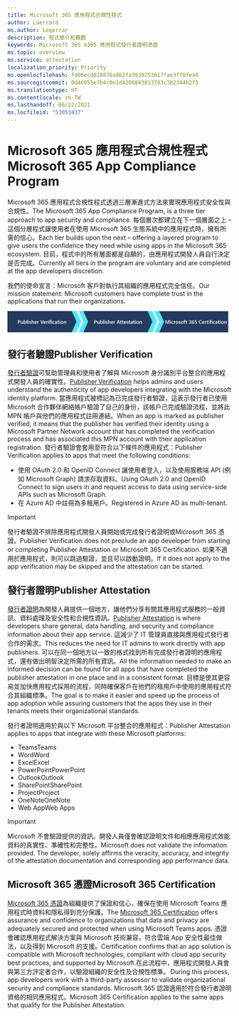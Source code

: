 ```yaml
---
title: Microsoft 365 應用程式合規性程式
author: LGerrard
ms.author: Legerrar
description: 程式簡介和概觀
keywords: Microsoft 365 m365 應用程式發行者證明憑證
ms.topic: overview
ms.service: attestation
localization_priority: Priority
ms.openlocfilehash: fd06ecd028876a862fa3938253817fae3ff0fea0
ms.sourcegitcommit: 0d46955e7b4c0e1d4208843813793c382344b2f5
ms.translationtype: HT
ms.contentlocale: zh-TW
ms.lasthandoff: 06/22/2021
ms.locfileid: "53053437"
---
```

# <a name="microsoft-365-app-compliance-program"></a><span data-ttu-id="fcf0d-104">Microsoft 365 應用程式合規性程式</span><span class="sxs-lookup"><span data-stu-id="fcf0d-104">Microsoft 365 App Compliance Program</span></span>

<span data-ttu-id="fcf0d-105">Microsoft 365 應用程式合規性程式透過三層漸進式方法來實現應用程式安全性與合規性。</span><span class="sxs-lookup"><span data-stu-id="fcf0d-105">The Microsoft 365 App Compliance Program, is a three tier approach to app security and compliance.</span></span> <span data-ttu-id="fcf0d-106">每個層次都建立在下一個層面之上 – 這個分層程式讓使用者在使用 Microsoft 365 生態系統中的應用程式時，擁有所需的信心。</span><span class="sxs-lookup"><span data-stu-id="fcf0d-106">Each tier builds upon the next – offering a layered program to give users the confidence they need while using apps in the Microsoft 365 ecosystem.</span></span> <span data-ttu-id="fcf0d-107">目前，程式中的所有層面都是自願的，由應用程式開發人員自行決定是否完成。</span><span class="sxs-lookup"><span data-stu-id="fcf0d-107">Currently all tiers in the program are voluntary and are completed at the app developers discretion.</span></span> 

<span data-ttu-id="fcf0d-108">我們的使命宣言：Microsoft 客戶對執行其組織的應用程式完全信任。</span><span class="sxs-lookup"><span data-stu-id="fcf0d-108">Our mission statement: Microsoft customers have complete trust in the applications that run their organizations.</span></span>

  ![三層漸進式方法來實現應用程式合規性](media/Microsoft-App-Compliance-Overview.png) 

## <a name="publisher-verification"></a><span data-ttu-id="fcf0d-110">發行者驗證</span><span class="sxs-lookup"><span data-stu-id="fcf0d-110">Publisher Verification</span></span>

<span data-ttu-id="fcf0d-111">[發行者驗證](https://docs.microsoft.com/azure/active-directory/develop/publisher-verification-overview)可幫助管理員和使用者了解與 Microsoft 身分識別平台整合的應用程式開發人員的確實性。</span><span class="sxs-lookup"><span data-stu-id="fcf0d-111">[Publisher Verification](https://docs.microsoft.com/azure/active-directory/develop/publisher-verification-overview) helps admins and users understand the authenticity of app developers integrating with the Microsoft identity platform.</span></span> <span data-ttu-id="fcf0d-112">當應用程式被標記為已完成發行者驗證，這表示發行者已使用Microsoft 合作夥伴網絡帳戶驗證了自己的身份，該帳戶已完成驗證流程，並將此 MPN 帳戶與他們的應用程式註冊連結。</span><span class="sxs-lookup"><span data-stu-id="fcf0d-112">When an app is marked as publisher verified, it means that the publisher has verified their identity using a Microsoft Partner Network account that has completed the verification process and has associated this MPN account with their application registration.</span></span>
<span data-ttu-id="fcf0d-113">發行者驗證會套用至符合以下條件的應用程式：</span><span class="sxs-lookup"><span data-stu-id="fcf0d-113">Publisher Verification applies to apps that meet the following conditions:</span></span>  
- <span data-ttu-id="fcf0d-114">使用 OAuth 2.0 和 OpenID Connect 讓使用者登入，以及使用服務端 API (例如 Microsoft Graph) 請求存取資料。</span><span class="sxs-lookup"><span data-stu-id="fcf0d-114">Using OAuth 2.0 and OpenID Connect to sign users in and request access to data using service-side APIs such as Microsoft Graph.</span></span> 
- <span data-ttu-id="fcf0d-115">在 Azure AD 中註冊為多租用戶。</span><span class="sxs-lookup"><span data-stu-id="fcf0d-115">Registered in Azure AD as multi-tenant.</span></span>  

> [!IMPORTANT]
> <span data-ttu-id="fcf0d-116">發行者驗證不排除應用程式開發人員開始或完成發行者證明或Microsoft 365 憑證。</span><span class="sxs-lookup"><span data-stu-id="fcf0d-116">Publisher Verification does not preclude an app developer from starting or completing Publisher Attestation or Microsoft 365 Certification.</span></span> <span data-ttu-id="fcf0d-117">如果不適用於應用程式，則可以跳過驗證，並且可以啟動證明。</span><span class="sxs-lookup"><span data-stu-id="fcf0d-117">If it does not apply to the app verification may be skipped and the attestation can be started.</span></span>

## <a name="publisher-attestation"></a><span data-ttu-id="fcf0d-118">發行者證明</span><span class="sxs-lookup"><span data-stu-id="fcf0d-118">Publisher Attestation</span></span>

<span data-ttu-id="fcf0d-119">[發行者證明](https://docs.microsoft.com/microsoft-365-app-certification/docs/enterprise-app-attestation-guide)為開發人員提供一個地方，讓他們分享有關其應用程式服務的一般資訊、資料處理及安全性和合規性資訊。</span><span class="sxs-lookup"><span data-stu-id="fcf0d-119">[Publisher Attestation](https://docs.microsoft.com/microsoft-365-app-certification/docs/enterprise-app-attestation-guide) is where developers share general, data handling, and security and compliance information about their app service.</span></span> <span data-ttu-id="fcf0d-120">這減少了 IT 管理員直接與應用程式發行者合作的需求。</span><span class="sxs-lookup"><span data-stu-id="fcf0d-120">This reduces the need for IT admins to work directly with app publishers.</span></span> <span data-ttu-id="fcf0d-121">可以在同一個地方以一致的格式找到所有完成發行者證明的應用程式，還有做出明智決定所需的所有資訊。</span><span class="sxs-lookup"><span data-stu-id="fcf0d-121">All the information needed to make an informed decision can be found for all apps that have completed the publisher attestation in one place and in a consistent format.</span></span> <span data-ttu-id="fcf0d-122">目標是使其更容易並加快應用程式採用的流程，同時確保客戶在他們的租用戶中使用的應用程式符合其組織標準。</span><span class="sxs-lookup"><span data-stu-id="fcf0d-122">The goal is to make it easier and speed up the process of app adoption while assuring customers that the apps they use in their tenants meets their organizational standards.</span></span>

<span data-ttu-id="fcf0d-123">發行者證明適用於與以下 Microsoft 平台整合的應用程式：</span><span class="sxs-lookup"><span data-stu-id="fcf0d-123">Publisher Attestation applies to apps that integrate with these Microsoft platforms:</span></span>
-   <span data-ttu-id="fcf0d-124">Teams</span><span class="sxs-lookup"><span data-stu-id="fcf0d-124">Teams</span></span>
-   <span data-ttu-id="fcf0d-125">Word</span><span class="sxs-lookup"><span data-stu-id="fcf0d-125">Word</span></span>
-   <span data-ttu-id="fcf0d-126">Excel</span><span class="sxs-lookup"><span data-stu-id="fcf0d-126">Excel</span></span>
-   <span data-ttu-id="fcf0d-127">PowerPoint</span><span class="sxs-lookup"><span data-stu-id="fcf0d-127">PowerPoint</span></span> 
-   <span data-ttu-id="fcf0d-128">Outlook</span><span class="sxs-lookup"><span data-stu-id="fcf0d-128">Outlook</span></span>
- <span data-ttu-id="fcf0d-129">SharePoint</span><span class="sxs-lookup"><span data-stu-id="fcf0d-129">SharePoint</span></span>
- <span data-ttu-id="fcf0d-130">Project</span><span class="sxs-lookup"><span data-stu-id="fcf0d-130">Project</span></span>
- <span data-ttu-id="fcf0d-131">OneNote</span><span class="sxs-lookup"><span data-stu-id="fcf0d-131">OneNote</span></span>
- <span data-ttu-id="fcf0d-132">Web App</span><span class="sxs-lookup"><span data-stu-id="fcf0d-132">Web Apps</span></span>

> [!IMPORTANT]
> <span data-ttu-id="fcf0d-p105">Microsoft 不會驗證提供的資訊。開發人員僅會確認證明文件和相應應用程式效能資料的真實性、準確性和完整性。</span><span class="sxs-lookup"><span data-stu-id="fcf0d-p105">Microsoft does not validate the information provided. The developer, solely affirms the veracity, accuracy, and integrity of the attestation documentation and corresponding app performance data.</span></span> 

## <a name="microsoft-365-certification"></a><span data-ttu-id="fcf0d-135">Microsoft 365 憑證</span><span class="sxs-lookup"><span data-stu-id="fcf0d-135">Microsoft 365 Certification</span></span>
<span data-ttu-id="fcf0d-136">[Microsoft 365 憑證](https://docs.microsoft.com/microsoft-365-app-certification/docs/enterprise-app-certification-guide)為組織提供了保證和信心，確保在使用 Microsoft Teams 應用程式時資料和隱私得到充分保護。</span><span class="sxs-lookup"><span data-stu-id="fcf0d-136">The [Microsoft 365 Certification](https://docs.microsoft.com/microsoft-365-app-certification/docs/enterprise-app-certification-guide) offers assurance and confidence to organizations that data and privacy are adequately secured and protected when using Microsoft Teams apps.</span></span> <span data-ttu-id="fcf0d-137">憑證會確認應用程式解決方案與 Microsoft 技術兼容，符合雲端 App 安全性最佳做法，以及得到 Microsoft 的支援。</span><span class="sxs-lookup"><span data-stu-id="fcf0d-137">Certification confirms that an app solution is compatible with Microsoft technologies, compliant with cloud app security best practices, and supported by Microsoft.</span></span><span data-ttu-id="fcf0d-138">在此流程中，應用程式開發人員會與第三方評定者合作，以驗證組織的安全性及合規性標準。</span><span class="sxs-lookup"><span data-stu-id="fcf0d-138"> During this process, app developers work with a third-party assessor to validate organizational security and compliance standards.</span></span> <span data-ttu-id="fcf0d-139">Microsoft 365 認證適用於符合發行者證明資格的相同應用程式。</span><span class="sxs-lookup"><span data-stu-id="fcf0d-139">Microsoft 365 Certification applies to the same apps that qualify for the Publisher Attestation.</span></span> 


